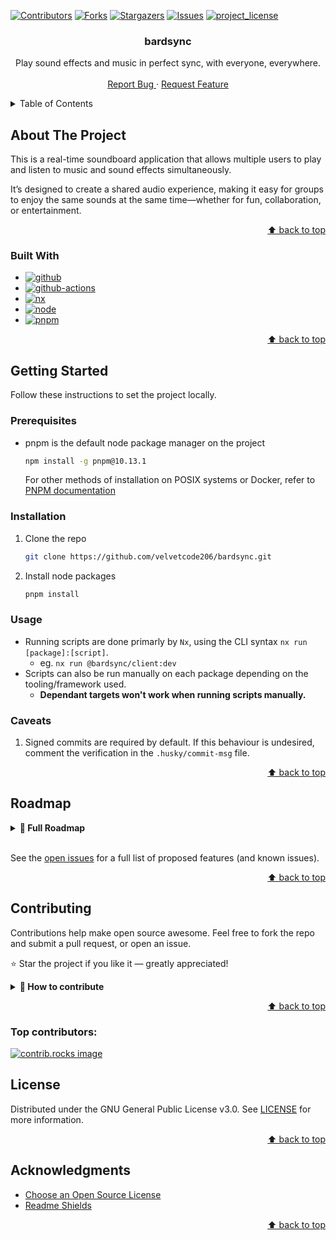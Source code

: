 <!-- BACK TO TOP ANCHOR -->

<a id="readme-top"></a>

<!-- PROJECT SHIELDS -->

[![Contributors][contributors-shield]][contributors-url]
[![Forks][forks-shield]][forks-url]
[![Stargazers][stars-shield]][stars-url]
[![Issues][issues-shield]][issues-url]
[![project_license][license-shield]][license-url]

<!-- PROJECT HEADER -->
<div align="center">
  <h3 align="center">bardsync</h3>
  <p align="center">
    Play sound effects and music in perfect sync, with everyone, everywhere.
    <br />
    <br />
    <a href="https://github.com/velvetcode206/bardsync/issues/new?labels=bug&template=bug-report---.md">
        Report Bug
    </a>
    &middot;
    <a href="https://github.com/velvetcode206/bardsync/issues/new?labels=enhancement&template=feature-request---.md">
        Request Feature
    </a>
  </p>
</div>

<!-- TABLE OF CONTENTS -->
<details>
  <summary>Table of Contents</summary>
  <ol>
    <li>
      <a href="#about-the-project">About The Project</a>
      <ul>
        <li><a href="#built-with">Built With</a></li>
      </ul>
    </li>
    <li>
      <a href="#getting-started">Getting Started</a>
      <ul>
        <li><a href="#prerequisites">Prerequisites</a></li>
        <li><a href="#installation">Installation</a></li>
        <li><a href="#usage">Usage</a></li>
        <li><a href="#caveats">Caveats</a></li>
      </ul>
    </li>
    <li><a href="#roadmap">Roadmap</a></li>
    <li><a href="#contributing">Contributing</a></li>
    <li><a href="#license">License</a></li>
    <li><a href="#acknowledgments">Acknowledgments</a></li>
  </ol>
</details>

<!-- ABOUT THE PROJECT -->

## About The Project

This is a real-time soundboard application that allows multiple users to play and listen to music and sound effects simultaneously.

It’s designed to create a shared audio experience, making it easy for groups to enjoy the same sounds at the same time—whether for fun, collaboration, or entertainment.

<p align="right"><a href="#readme-top">⬆ back to top</a></p>

### Built With

- [![github][github-shield]][github-url]
- [![github-actions][github-actions-shield]][github-actions-url]
- [![nx][nx-shield]][nx-url]
- [![node][node-shield]][node-url]
- [![pnpm][pnpm-shield]][pnpm-url]

<p align="right"><a href="#readme-top">⬆ back to top</a></p>

<!-- GETTING STARTED -->

## Getting Started

Follow these instructions to set the project locally.

### Prerequisites

- pnpm is the default node package manager on the project
  ```sh
  npm install -g pnpm@10.13.1
  ```
  For other methods of installation on POSIX systems or Docker, refer to [PNPM documentation][pnpm-url]

### Installation

1. Clone the repo
   ```sh
   git clone https://github.com/velvetcode206/bardsync.git
   ```
2. Install node packages
   ```sh
   pnpm install
   ```

### Usage

- Running scripts are done primarly by `Nx`, using the CLI syntax `nx run [package]:[script]`.
  - eg. `nx run @bardsync/client:dev`
- Scripts can also be run manually on each package depending on the tooling/framework used.
  - **Dependant targets won't work when running scripts manually.**

### Caveats

1. Signed commits are required by default. If this behaviour is undesired, comment the verification in the `.husky/commit-msg` file.

<p align="right"><a href="#readme-top">⬆ back to top</a></p>

<!-- ROADMAP -->

## Roadmap

<details>
<summary><strong>📌 Full Roadmap</strong></summary>

### Phase 1: Planning & Requirements

- [ ] Identify MVP features
- [ ] Draft business logic, key entities, and data models
- [ ] Choose tech stack and services (e.g., frontend/backend frameworks, DBs, hosting)

### Phase 2: Infrastructure & Setup

- [ ] Plan and document infrastructure (CI/CD, environments, DB, storage)
- [ ] Create and initialize version-controlled repository
- [ ] Set up development, staging, and production environments
- [ ] Set up code quality tools (linters, formatters, pre-commit hooks)

### Phase 3: Development of MVP

- [ ] Scaffold project structure (frontend/backend)
- [ ] Implement core business logic and models
- [ ] Develop MVP features
- [ ] Add authentication, error handling, and basic security
- [ ] Implement basic tests (unit/integration)

### Phase 4: Testing & Launch

- [ ] Conduct internal QA and testing (manual/automated)
- [ ] Deploy MVP to staging
- [ ] Collect early non-public user feedback
- [ ] Fix critical bugs and polish UX
- [ ] Release MVP to production

### Phase 5: Post-MVP Iteration

- [ ] Monitor performance, analytics, and logs
- [ ] Collect user feedback
- [ ] Prioritize features and fixes for next iteration

</details>
<br />

See the [open issues][issues-url] for a full list of proposed features (and known issues).

<p align="right"><a href="#readme-top">⬆ back to top</a></p>

<!-- CONTRIBUTING -->

## Contributing

Contributions help make open source awesome. Feel free to fork the repo and submit a pull request, or open an issue.

⭐ Star the project if you like it — greatly appreciated!

<details>
<summary><strong>📑 How to contribute</strong></summary>

1. Fork the repository
2. Create your feature branch (`git checkout -b feature/CoolFeature`)
3. Commit your changes (`git commit -m 'Add some CoolFeature'`)
4. Push to the branch (`git push origin feature/CoolFeature`)
5. Open a pull request

</details>

<p align="right"><a href="#readme-top">⬆ back to top</a></p>

### Top contributors:

<a href="https://github.com/velvetcode206/bardsync/graphs/contributors">
  <img src="https://contrib.rocks/image?repo=velvetcode206/bardsync" alt="contrib.rocks image" />
</a>

<!-- LICENSE -->

## License

Distributed under the GNU General Public License v3.0. See [LICENSE][license-url] for more information.

<p align="right"><a href="#readme-top">⬆ back to top</a></p>

<!-- ACKNOWLEDGMENTS -->

## Acknowledgments

- [Choose an Open Source License][choose-a-license-url]
- [Readme Shields][shields-url]
<p align="right"><a href="#readme-top">⬆ back to top</a></p>

<!-- MARKDOWN LINKS & IMAGES -->

[contributors-shield]: https://img.shields.io/github/contributors/velvetcode206/bardsync.svg?style=for-the-badge
[contributors-url]: https://github.com/velvetcode206/bardsync/graphs/contributors
[forks-shield]: https://img.shields.io/github/forks/velvetcode206/bardsync.svg?style=for-the-badge
[forks-url]: https://github.com/velvetcode206/bardsync/network/members
[stars-shield]: https://img.shields.io/github/stars/velvetcode206/bardsync.svg?style=for-the-badge
[stars-url]: https://github.com/velvetcode206/bardsync/stargazers
[issues-shield]: https://img.shields.io/github/issues/velvetcode206/bardsync.svg?style=for-the-badge
[issues-url]: https://github.com/velvetcode206/bardsync/issues
[license-shield]: https://img.shields.io/github/license/velvetcode206/bardsync.svg?style=for-the-badge
[license-url]: https://github.com/velvetcode206/bardsync/blob/main/LICENSE
[github-shield]: https://img.shields.io/badge/github-versioning-000000?style=for-the-badge&logo=github&logoColor=ffffff&labelColor=181717
[github-url]: https://docs.github.com/en/actions/
[github-actions-shield]: https://img.shields.io/badge/github%20actions-ci/cd%20pipeline-000000?style=for-the-badge&logo=githubactions&logoColor=ffffff&labelColor=2088FF
[github-actions-url]: https://docs.github.com/en/actions/
[nx-shield]: https://img.shields.io/badge/nx-build%20platform-000000?style=for-the-badge&logo=nx&logoColor=ffffff&labelColor=143055
[nx-url]: https://nx.dev/
[node-shield]: https://img.shields.io/badge/node-javascript%20runtime%20environment-000000?style=for-the-badge&logo=nodedotjs&logoColor=ffffff&labelColor=5FA04E
[node-url]: https://pnpm.io/installation/
[pnpm-shield]: https://img.shields.io/badge/pnpm-node%20package%20manager-000000?style=for-the-badge&logo=pnpm&logoColor=ffffff&labelColor=f69220
[pnpm-url]: https://pnpm.io/installation/
[choose-a-license-url]: https://choosealicense.com
[shields-url]: https://shields.io
